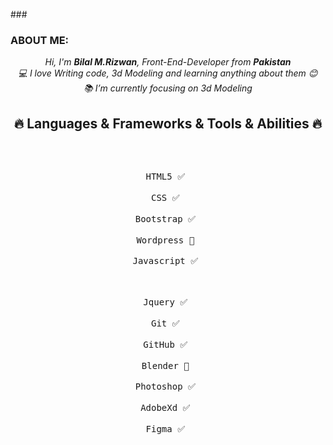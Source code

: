 ###<h3>ABOUT ME:</h3>
<p align="center">
    <i>
        Hi, I'm <b>Bilal M.Rizwan</b>, Front-End-Developer from <b>Pakistan</b> 
        <br>
        💻 I love Writing code, 3d Modeling and learning anything about them 😊
        <br>
        📚 I’m currently focusing on 3d Modeling
    </i>
    <br>
</p>

<h2 align="center">🔥 Languages & Frameworks & Tools & Abilities 🔥</h2><br>

<p align="center">
    <kbd> <br>HTML5 ✅ <br> </kbd>
    <kbd> <br>CSS ✅ <br> </kbd>
    <kbd> <br>Bootstrap ✅ <br> </kbd>
    <kbd> <br>Wordpress 🔎 <br> </kbd>
    <kbd> <br>Javascript ✅ <br> </kbd>
    <br>
    <br>
    <kbd> <br>Jquery ✅ <br> </kbd>
    <kbd> <br>Git ✅ <br> </kbd>
    <kbd> <br>GitHub ✅ <br> </kbd>
    <kbd> <br>Blender 🔎 <br> </kbd>
    <kbd> <br>Photoshop ✅ <br> </kbd>
    <kbd> <br>AdobeXd ✅ <br> </kbd>
    <kbd> <br>Figma ✅ <br> </kbd>
</p>



